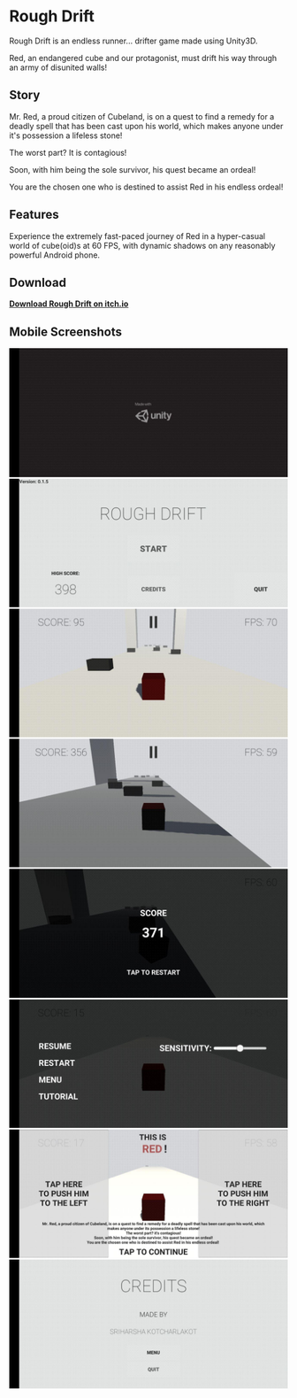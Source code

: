 # **Rough Drift**

Rough Drift is an endless runner... drifter game made using Unity3D.

Red, an endangered cube and our protagonist, must drift his way through an army of disunited walls!

## Story

Mr. Red, a proud citizen of Cubeland, is on a quest to find a remedy for a deadly spell that has been cast upon his world, which makes anyone under it's possession a lifeless stone!

The worst part? It is contagious!

Soon, with him being the sole survivor, his quest became an ordeal!

You are the chosen one who is destined to assist Red in his endless ordeal!

## Features

Experience the extremely fast-paced journey of Red in a hyper-casual world of cube(oid)s at 60 FPS, with dynamic shadows on any reasonably powerful Android phone.

## Download

[**Download Rough Drift on itch.io**](https://sriharsha2000.itch.io/roughdrift)

## Mobile Screenshots

<img src = "Screenshots/1.jpg" alt = "image_1">
<img src = "Screenshots/2.jpg" alt = "image_2">
<img src = "Screenshots/3.jpg" alt = "image_3">
<img src = "Screenshots/4.jpg" alt = "image_4">
<img src = "Screenshots/5.jpg" alt = "image_5">
<img src = "Screenshots/6.jpg" alt = "image_6">
<img src = "Screenshots/7.jpg" alt = "image_7">
<img src = "Screenshots/8.jpg" alt = "image_8">

